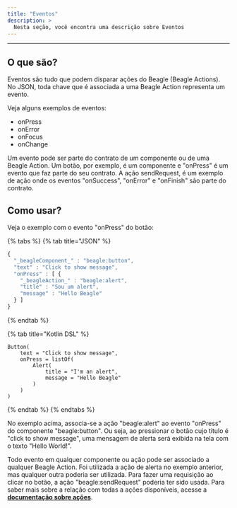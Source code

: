 ```yaml
---
title: "Eventos"
description: >
  Nesta seção, você encontra uma descrição sobre Eventos
---
```

---
## O que são?

Eventos são tudo que podem disparar ações do Beagle \(Beagle Actions\). No JSON, toda chave que é associada a uma Beagle Action representa um evento. 

Veja alguns exemplos de eventos:

* onPress
* onError
* onFocus
* onChange

Um evento pode ser parte do contrato de um componente ou de uma Beagle Action. Um botão, por exemplo, é um componente e "onPress" é um evento que faz parte do seu contrato. A ação sendRequest, é um exemplo de ação onde os eventos "onSuccess", "onError" e "onFinish" são parte do contrato.

## Como usar?

Veja o exemplo com o evento "onPress" do botão:

{% tabs %}
{% tab title="JSON" %}
```javascript
{
  "_beagleComponent_" : "beagle:button",
  "text" : "Click to show message",
  "onPress" : [ {
    "_beagleAction_" : "beagle:alert",
    "title" : "Sou um alert",
    "message" : "Hello Beagle"
  } ]
}
```
{% endtab %}

{% tab title="Kotlin DSL" %}
```text
Button(
    text = "Click to show message",
    onPress = listOf(
        Alert(
            title = "I'm an alert",
            message = "Hello Beagle"
        )
    )
)
```
{% endtab %}
{% endtabs %}

No exemplo acima, associa-se a ação "beagle:alert" ao evento "onPress" do componente "beagle:button". Ou seja, ao pressionar o botão cujo título é "click to show message", uma mensagem de alerta será exibida na tela com o texto "Hello World!".

Todo evento em qualquer componente ou ação pode ser associado a qualquer Beagle Action. Foi utilizada a ação de alerta no exemplo anterior, mas qualquer outra poderia ser utilizada. Para fazer uma requisição ao clicar no botão, a ação "beagle:sendRequest" poderia ter sido usada. Para saber mais sobre a relação com todas a ações disponíveis, acesse a [**documentação sobre ações**](api-acoes/).

